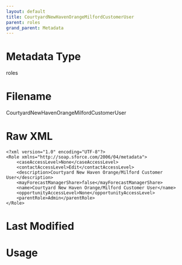 ```yaml
---
layout: default
title: CourtyardNewHavenOrangeMilfordCustomerUser
parent: roles
grand_parent: Metadata
---
```

# Metadata Type
roles


# Filename 
CourtyardNewHavenOrangeMilfordCustomerUser


# Raw XML
```
<?xml version="1.0" encoding="UTF-8"?>
<Role xmlns="http://soap.sforce.com/2006/04/metadata">
    <caseAccessLevel>None</caseAccessLevel>
    <contactAccessLevel>Edit</contactAccessLevel>
    <description>Courtyard New Haven Orange/Milford Customer User</description>
    <mayForecastManagerShare>false</mayForecastManagerShare>
    <name>Courtyard New Haven Orange/Milford Customer User</name>
    <opportunityAccessLevel>None</opportunityAccessLevel>
    <parentRole>Admin</parentRole>
</Role>
```


# Last Modified


# Usage
